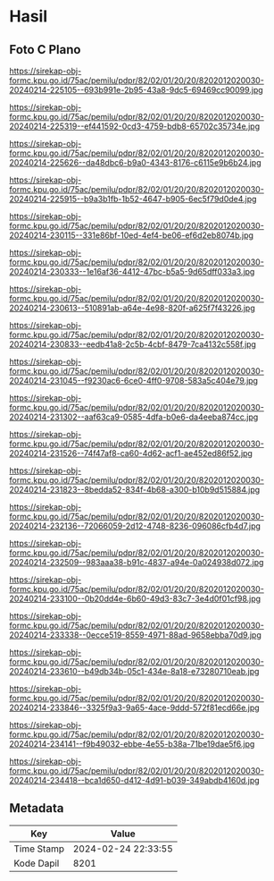 # Hasil

## Foto C Plano

https://sirekap-obj-formc.kpu.go.id/75ac/pemilu/pdpr/82/02/01/20/20/8202012020030-20240214-225105--693b991e-2b95-43a8-9dc5-69469cc90099.jpg

https://sirekap-obj-formc.kpu.go.id/75ac/pemilu/pdpr/82/02/01/20/20/8202012020030-20240214-225319--ef441592-0cd3-4759-bdb8-65702c35734e.jpg

https://sirekap-obj-formc.kpu.go.id/75ac/pemilu/pdpr/82/02/01/20/20/8202012020030-20240214-225626--da48dbc6-b9a0-4343-8176-c6115e9b6b24.jpg

https://sirekap-obj-formc.kpu.go.id/75ac/pemilu/pdpr/82/02/01/20/20/8202012020030-20240214-225915--b9a3b1fb-1b52-4647-b905-6ec5f79d0de4.jpg

https://sirekap-obj-formc.kpu.go.id/75ac/pemilu/pdpr/82/02/01/20/20/8202012020030-20240214-230115--331e86bf-10ed-4ef4-be06-ef6d2eb8074b.jpg

https://sirekap-obj-formc.kpu.go.id/75ac/pemilu/pdpr/82/02/01/20/20/8202012020030-20240214-230333--1e16af36-4412-47bc-b5a5-9d65dff033a3.jpg

https://sirekap-obj-formc.kpu.go.id/75ac/pemilu/pdpr/82/02/01/20/20/8202012020030-20240214-230613--510891ab-a64e-4e98-820f-a625f7f43226.jpg

https://sirekap-obj-formc.kpu.go.id/75ac/pemilu/pdpr/82/02/01/20/20/8202012020030-20240214-230833--eedb41a8-2c5b-4cbf-8479-7ca4132c558f.jpg

https://sirekap-obj-formc.kpu.go.id/75ac/pemilu/pdpr/82/02/01/20/20/8202012020030-20240214-231045--f9230ac6-6ce0-4ff0-9708-583a5c404e79.jpg

https://sirekap-obj-formc.kpu.go.id/75ac/pemilu/pdpr/82/02/01/20/20/8202012020030-20240214-231302--aaf63ca9-0585-4dfa-b0e6-da4eeba874cc.jpg

https://sirekap-obj-formc.kpu.go.id/75ac/pemilu/pdpr/82/02/01/20/20/8202012020030-20240214-231526--74f47af8-ca60-4d62-acf1-ae452ed86f52.jpg

https://sirekap-obj-formc.kpu.go.id/75ac/pemilu/pdpr/82/02/01/20/20/8202012020030-20240214-231823--8bedda52-834f-4b68-a300-b10b9d515884.jpg

https://sirekap-obj-formc.kpu.go.id/75ac/pemilu/pdpr/82/02/01/20/20/8202012020030-20240214-232136--72066059-2d12-4748-8236-096086cfb4d7.jpg

https://sirekap-obj-formc.kpu.go.id/75ac/pemilu/pdpr/82/02/01/20/20/8202012020030-20240214-232509--983aaa38-b91c-4837-a94e-0a024938d072.jpg

https://sirekap-obj-formc.kpu.go.id/75ac/pemilu/pdpr/82/02/01/20/20/8202012020030-20240214-233100--0b20dd4e-6b60-49d3-83c7-3e4d0f01cf98.jpg

https://sirekap-obj-formc.kpu.go.id/75ac/pemilu/pdpr/82/02/01/20/20/8202012020030-20240214-233338--0ecce519-8559-4971-88ad-9658ebba70d9.jpg

https://sirekap-obj-formc.kpu.go.id/75ac/pemilu/pdpr/82/02/01/20/20/8202012020030-20240214-233610--b49db34b-05c1-434e-8a18-e73280710eab.jpg

https://sirekap-obj-formc.kpu.go.id/75ac/pemilu/pdpr/82/02/01/20/20/8202012020030-20240214-233846--3325f9a3-9a65-4ace-9ddd-572f81ecd66e.jpg

https://sirekap-obj-formc.kpu.go.id/75ac/pemilu/pdpr/82/02/01/20/20/8202012020030-20240214-234141--f9b49032-ebbe-4e55-b38a-71be19dae5f6.jpg

https://sirekap-obj-formc.kpu.go.id/75ac/pemilu/pdpr/82/02/01/20/20/8202012020030-20240214-234418--bca1d650-d412-4d91-b039-349abdb4160d.jpg


## Metadata

| Key        | Value               |
| ---------- | ------------------- |
| Time Stamp | 2024-02-24 22:33:55 |
| Kode Dapil | 8201                |



